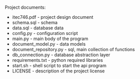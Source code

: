 Project documents:
- itec746.pdf - project design document
- schema.sql - schema
- data.sql - database data
- config.py - configuration script
- main.py - main body of the program
- document_model.py - data models
- document_repository.py - sql, main collection of functions
- db_connection.py - database abstraction layer
- requirements.txt - python required libraries
- start.sh - shell script to start the api program
- LICENSE - description of the project license 
